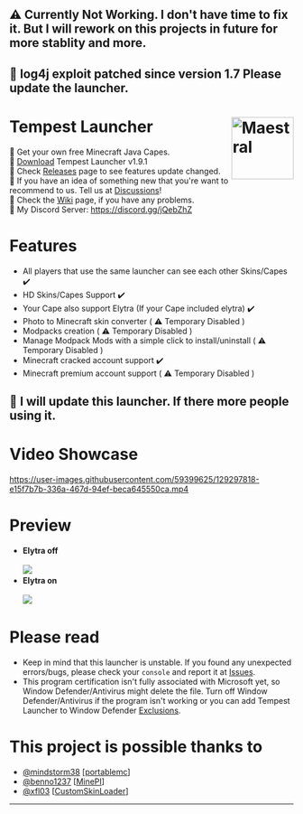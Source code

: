 ## ⚠️ Currently Not Working. I don't have time to fix it. But I will rework on this projects in future for more stablity and more.
## 🌟 log4j exploit patched since version 1.7 Please update the launcher. 
# Tempest Launcher [<img src="https://i.imgur.com/1wfpYd5.png" align="right" title="Maestral" width="110" height="110"> ](https://github.com/GoodDay360/Tempest-Launcher)
🔰 Get your own free Minecraft Java Capes.  
🔰 [Download](https://github.com/GoodDay360/Tempest-Launcher/releases/download/1.9.1/Tempest-Launcher_1.9.1.exe) Tempest Launcher v1.9.1  
🔰 Check [Releases](https://github.com/GoodDay360/Tempest-Launcher/releases) page to see features update changed.  
🔰 If you have an idea of something new that you're want to recommend to us. Tell us at [Discussions](https://github.com/GoodDay360/Tempest-Launcher/discussions/categories/ideas)!   
🔰 Check the [Wiki](https://github.com/GoodDay360/Tempest-Launcher/wiki/Tempest-Launcher-Wiki) page, if you have any problems.  
🔰 My Discord Server: https://discord.gg/jQebZhZ  

###
# Features
- All players that use the same launcher can see each other Skins/Capes ✔️
- HD Skins/Capes Support ✔️
- Your Cape also support Elytra (If your Cape included elytra) ✔️
- Photo to Minecraft skin converter ( ⚠️ Temporary Disabled )
- Modpacks creation ( ⚠️ Temporary Disabled )
- Manage Modpack Mods with a simple click to install/uninstall ( ⚠️ Temporary Disabled )
- Minecraft cracked account support ✔️
- Minecraft premium account support ( ⚠️ Temporary Disabled )
### <Update>
## 💜 **I will update this launcher. If there more people using it**.
# Video Showcase
<https://user-images.githubusercontent.com/59399625/129297818-e15f7b7b-336a-467d-94ef-beca645550ca.mp4>
# Preview
- **Elytra off**<br /><br /><img src="https://i.imgur.com/y2VGLdP.png">
- **Elytra on**<br /><br /><img src="https://i.imgur.com/O05TjVz.png">
# Please read
- Keep in mind that this launcher is unstable. If you found any unexpected errors/bugs,
please check your `console` and report it at [Issues](https://github.com/GoodDay360/Tempest-Launccher/issues).
- This program certification isn't fully associated with Microsoft yet, so Window Defender/Antivirus might delete the file. Turn off Window Defender/Antivirus if the program isn't working or you can add Tempest Launcher to Window Defender [Exclusions](https://github.com/GoodDay360/Tempest-Launcher/wiki/Tempest-Launcher-Wiki#add-tempest-launcher-to-window-defender-exclusions).
# This project is possible thanks to
- [@mindstorm38](https://github.com/mindstorm38) [[portablemc](https://github.com/mindstorm38/portablemc)]
- [@benno1237](https://github.com/benno1237) [[MinePI](https://github.com/benno1237/MinePI)]
- [@xfl03](https://www.curseforge.com/members/xfl03/followers) [[CustomSkinLoader](https://www.curseforge.com/minecraft/mc-mods/customskinloader)]
***

